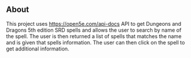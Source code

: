 ## About

This project uses https://open5e.com/api-docs API to get Dungeons and Dragons 5th edition SRD spells and allows the user to search by name of the spell. 
The user is then returned a list of spells that matches the name and is given that spells information. The user can then click on the spell to get additional information.
